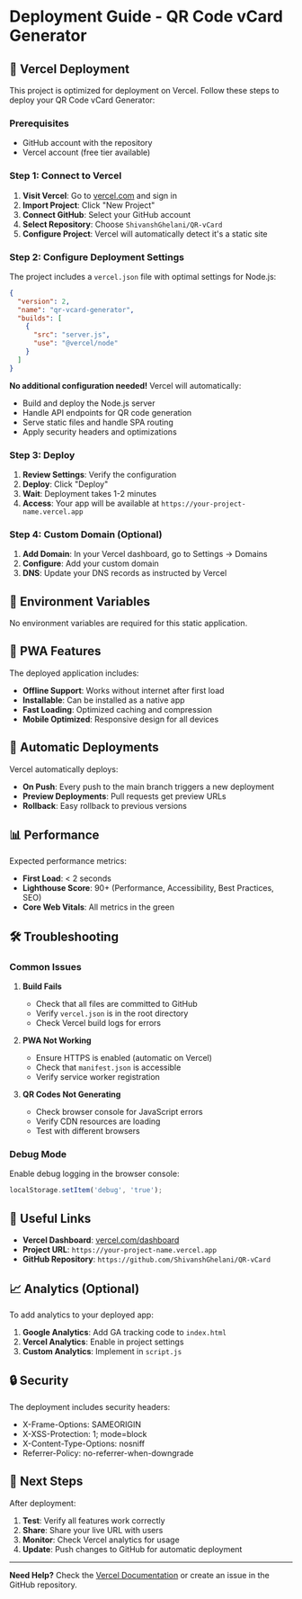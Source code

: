 # Deployment Guide - QR Code vCard Generator

## 🚀 Vercel Deployment

This project is optimized for deployment on Vercel. Follow these steps to deploy your QR Code vCard Generator:

### Prerequisites
- GitHub account with the repository
- Vercel account (free tier available)

### Step 1: Connect to Vercel

1. **Visit Vercel**: Go to [vercel.com](https://vercel.com) and sign in
2. **Import Project**: Click "New Project"
3. **Connect GitHub**: Select your GitHub account
4. **Select Repository**: Choose `ShivanshGhelani/QR-vCard`
5. **Configure Project**: Vercel will automatically detect it's a static site

### Step 2: Configure Deployment Settings

The project includes a `vercel.json` file with optimal settings for Node.js:

```json
{
  "version": 2,
  "name": "qr-vcard-generator",
  "builds": [
    {
      "src": "server.js",
      "use": "@vercel/node"
    }
  ]
}
```

**No additional configuration needed!** Vercel will automatically:
- Build and deploy the Node.js server
- Handle API endpoints for QR code generation
- Serve static files and handle SPA routing
- Apply security headers and optimizations

### Step 3: Deploy

1. **Review Settings**: Verify the configuration
2. **Deploy**: Click "Deploy"
3. **Wait**: Deployment takes 1-2 minutes
4. **Access**: Your app will be available at `https://your-project-name.vercel.app`

### Step 4: Custom Domain (Optional)

1. **Add Domain**: In your Vercel dashboard, go to Settings → Domains
2. **Configure**: Add your custom domain
3. **DNS**: Update your DNS records as instructed by Vercel

## 🔧 Environment Variables

No environment variables are required for this static application.

## 📱 PWA Features

The deployed application includes:
- **Offline Support**: Works without internet after first load
- **Installable**: Can be installed as a native app
- **Fast Loading**: Optimized caching and compression
- **Mobile Optimized**: Responsive design for all devices

## 🔄 Automatic Deployments

Vercel automatically deploys:
- **On Push**: Every push to the main branch triggers a new deployment
- **Preview Deployments**: Pull requests get preview URLs
- **Rollback**: Easy rollback to previous versions

## 📊 Performance

Expected performance metrics:
- **First Load**: < 2 seconds
- **Lighthouse Score**: 90+ (Performance, Accessibility, Best Practices, SEO)
- **Core Web Vitals**: All metrics in the green

## 🛠 Troubleshooting

### Common Issues

1. **Build Fails**
   - Check that all files are committed to GitHub
   - Verify `vercel.json` is in the root directory
   - Check Vercel build logs for errors

2. **PWA Not Working**
   - Ensure HTTPS is enabled (automatic on Vercel)
   - Check that `manifest.json` is accessible
   - Verify service worker registration

3. **QR Codes Not Generating**
   - Check browser console for JavaScript errors
   - Verify CDN resources are loading
   - Test with different browsers

### Debug Mode

Enable debug logging in the browser console:
```javascript
localStorage.setItem('debug', 'true');
```

## 🔗 Useful Links

- **Vercel Dashboard**: [vercel.com/dashboard](https://vercel.com/dashboard)
- **Project URL**: `https://your-project-name.vercel.app`
- **GitHub Repository**: `https://github.com/ShivanshGhelani/QR-vCard`

## 📈 Analytics (Optional)

To add analytics to your deployed app:

1. **Google Analytics**: Add GA tracking code to `index.html`
2. **Vercel Analytics**: Enable in project settings
3. **Custom Analytics**: Implement in `script.js`

## 🔒 Security

The deployment includes security headers:
- X-Frame-Options: SAMEORIGIN
- X-XSS-Protection: 1; mode=block
- X-Content-Type-Options: nosniff
- Referrer-Policy: no-referrer-when-downgrade

## 🎯 Next Steps

After deployment:
1. **Test**: Verify all features work correctly
2. **Share**: Share your live URL with users
3. **Monitor**: Check Vercel analytics for usage
4. **Update**: Push changes to GitHub for automatic deployment

---

**Need Help?** Check the [Vercel Documentation](https://vercel.com/docs) or create an issue in the GitHub repository. 